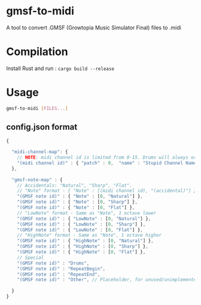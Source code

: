 # gmsf-to-midi
A tool to convert .GMSF (Growtopia Music Simulator Final) files to .midi

# Compilation
Install Rust and run : 
```cargo build --release``` 

# Usage
```bash
gmsf-to-midi [FILES...]
```

## config.json format
```javascript
{
  
  "midi-channel-map": {
    // NOTE: midi channel id is limited from 0-15. Drums will always occupy channel 9
    "(midi channel id)" : { "patch" : 0,  "name" : "Stupid Channel Name"},
  },
  
  "gmsf-note-map" : {
    // Accidentals: "Natural", "Sharp", "Flat".
    // "Note" format - { "Note" : [(midi channel id), "(accidental)"] },
    "(GMSF note id)" : { "Note" : [0, "Natural"] },
    "(GMSF note id)" : { "Note" : [0, "Sharp"] },
    "(GMSF note id)" : { "Note" : [0, "Flat"] },
    // "LowNote" format - Same as "Note", 1 octave lower
    "(GMSF note id)" : { "LowNote" : [0, "Natural"] },
    "(GMSF note id)" : { "LowNote" : [0, "Sharp"] },
    "(GMSF note id)" : { "LowNote" : [0, "Flat"] },
    // "HighNote" format - Same as "Note", 1 octave higher
    "(GMSF note id)" : { "HighNote" : [0, "Natural"] },
    "(GMSF note id)" : { "HighNote" : [0, "Sharp"] },
    "(GMSF note id)" : { "HighNote" : [0, "Flat"] },
    // Special
    "(GMSF note id)" : "Drums",
    "(GMSF note id)" : "RepeatBegin",
    "(GMSF note id)" : "RepeatEnd",
    "(GMSF note id)" : "Other", // Placeholder, for unused/unimplemented stuff
    
  }
}

```
